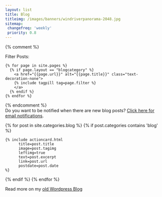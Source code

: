 ```yaml
---
layout: list
title: Blog
titleimg: /images/banners/windriverpanorama-2048.jpg
sitemap:
 changefreq: 'weekly'
 priority: 0.8
---
```

 
{% comment %}
  <div class="container text-center mb-1">
    <span class="fst-italic">Filter Posts: </span>
     
    {% for page in site.pages %}
      {% if page.layout == "blogcategory" %}
        <a href="{{page.url}}" alt="{{page.title}}" class="text-decoration-none">
        {% include tagpill tag=page.filter %}
        </a>
      {% endif %}
    {% endfor %}
     
  </div>
{% endcomment %}
   
  <div class="container infocard">
    <div class="text-center fst-italic">Do you want to be notified when there are new blog posts? <a href="https://feedburner.google.com/fb/a/mailverify?uri=FunSizeHikes&amp;loc=en_US" title="Subscribe">Click here for email notifications</a>.
    </div>
  </div>

{% for post in site.categories.blog %}
  {% if post.categories contains 'blog' %}
   
    {% include actioncard.html 
          title=post.title
          image=post.tagimg
          leftimg=true
          text=post.excerpt
          link=post.url
          postdate=post.date
    %}
   
  {% endif %}
{% endfor %}
 
  <div class="container infocard">
    <div class="text-center fst-italic">Read more on my 
      <a href="https://eloiserobbins.wordpress.com" title="WordPress" class="text-decoration-none">
              old Wordpress Blog</a>
    </div>
  </div>
 
